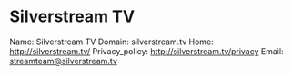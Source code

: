 
# Silverstream TV

Name: Silverstream TV
Domain: silverstream.tv
Home: http://silverstream.tv/
Privacy_policy: http://silverstream.tv/privacy
Email: streamteam@silverstream.tv
